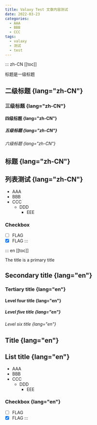 ```yaml
---
title: Valaxy Test 文章内容测试
date: 2022-03-23
categories:
  - AAA
  - BBB
  - CCC
tags:
  - valaxy
  - 测试
  - test
---
```


::: zh-CN
[[toc]]

标题是一级标题

## 二级标题 {lang="zh-CN"}

### 三级标题 {lang="zh-CN"}

#### 四级标题 {lang="zh-CN"}

##### 五级标题 {lang="zh-CN"}

###### 六级标题 {lang="zh-CN"}

## 标题 {lang="zh-CN"}

## 列表测试 {lang="zh-CN"}

- AAA
- BBB
- CCC
  - DDD
    - EEE

### Checkbox

- [ ] FLAG
- [x] FLAG
:::

::: en
[[toc]]

The title is a primary title

## Secondary title {lang="en"}

### Tertiary title {lang="en"}

#### Level four title {lang="en"}

##### Level five title {lang="en"}

###### Level six title {lang="en"}

## Title {lang="en"}

## List title {lang="en"}

- AAA
- BBB
- CCC
  - DDD
    - EEE

### Checkbox {lang="en"}

- [ ] FLAG
- [x] FLAG
:::
